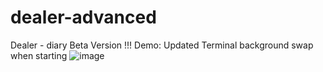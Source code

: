 # dealer-advanced
Dealer - diary
Beta Version !!!
Demo:
Updated Terminal background swap when starting
![image](https://user-images.githubusercontent.com/85071480/173225611-9bf3130c-8cf7-47f5-a0d8-31c10267e78f.png)
